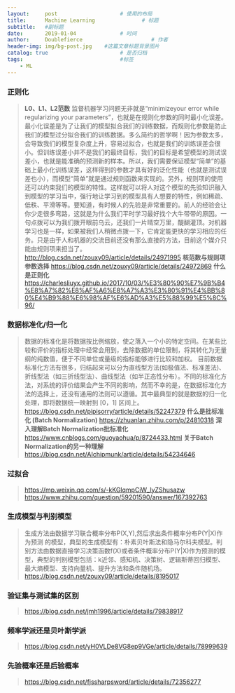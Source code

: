 ```yaml
---
layout:     post                    # 使用的布局
title:      Machine Learning               # 标题 
subtitle:   #副标题
date:       2019-01-04              # 时间
author:     Doublefierce                      # 作者
header-img: img/bg-post.jpg    #这篇文章标题背景图片
catalog: true                       # 是否归档
tags:                               #标签
    - ML
---
```


### 正则化

> **L0、L1、L2范数**
>  监督机器学习问题无非就是“minimizeyour error while regularizing your parameters”，也就是在规则化参数的同时最小化误差。最小化误差是为了让我们的模型拟合我们的训练数据，而规则化参数是防止我们的模型过分拟合我们的训练数据。多么简约的哲学啊！因为参数太多，会导致我们的模型复杂度上升，容易过拟合，也就是我们的训练误差会很小。但训练误差小并不是我们的最终目标，我们的目标是希望模型的测试误差小，也就是能准确的预测新的样本。所以，我们需要保证模型“简单”的基础上最小化训练误差，这样得到的参数才具有好的泛化性能（也就是测试误差也小），而模型“简单”就是通过规则函数来实现的。另外，规则项的使用还可以约束我们的模型的特性。这样就可以将人对这个模型的先验知识融入到模型的学习当中，强行地让学习到的模型具有人想要的特性，例如稀疏、低秩、平滑等等。要知道，有时候人的先验是非常重要的。前人的经验会让你少走很多弯路，这就是为什么我们平时学习最好找个大牛带带的原因。一句点拨可以为我们拨开眼前乌云，还我们一片晴空万里，醍醐灌顶。对机器学习也是一样，如果被我们人稍微点拨一下，它肯定能更快的学习相应的任务。只是由于人和机器的交流目前还没有那么直接的方法，目前这个媒介只能由规则项来担当了。
> http://blog.csdn.net/zouxy09/article/details/24971995
> **核范数与规则项参数选择**
> https://blog.csdn.net/zouxy09/article/details/24972869
> **什么是正则化**
> https://charlesliuyx.github.io/2017/10/03/%E3%80%90%E7%9B%B4%E8%A7%82%E8%AF%A6%E8%A7%A3%E3%80%91%E4%BB%80%E4%B9%88%E6%98%AF%E6%AD%A3%E5%88%99%E5%8C%96/

### 数据标准化/归一化
>数据的标准化是将数据按比例缩放，使之落入一个小的特定空间。在某些比较和评价的指标处理中经常会用到，去除数据的单位限制，将其转化为无量纲的纯数值，便于不同单位或量级的指标能够进行比较和加权。
>目前数据标准化方法有很多，归结起来可以分为直线型方法(如极值法、标准差法)、折线型法（如三折线型法）、曲线型法（如半正态性分布）。不同的标准化方法，对系统的评价结果会产生不同的影响，然而不幸的是，在数据标准化方法的选择上，还没有通用的法则可以遵循。其中最典型的就是数据的归一化处理，即将数据统一映射到 [0，1] 区间上。
>https://blog.csdn.net/pipisorry/article/details/52247379
>**什么是批标准化 (Batch Normalization)**
>https://zhuanlan.zhihu.com/p/24810318
>**深入理解Batch Normalization批标准化**
>https://www.cnblogs.com/guoyaohua/p/8724433.html
>**关于Batch Normalization的另一种理解**
>https://blog.csdn.net/AIchipmunk/article/details/54234646

### 过拟合
>https://mp.weixin.qq.com/s/-kKGlqmpCiW_lyZShusazw
>https://www.zhihu.com/question/59201590/answer/167392763


### 生成模型与判别模型
> 生成方法由数据学习联合概率分布P(X,Y),然后求出条件概率分布P(Y|X)作为预测 的模型，典型的生成模型有：朴素贝叶斯法和隐马尔科夫模型。判别方法由数据直接学习决策函数f(X)或者条件概率分布P(Y|X)作为预测的模型，典型的判别模型包括：k近邻、感知机、决策树、逻辑斯蒂回归模型、最大熵模型、支持向量机、提升方法和条件随机场。
> https://blog.csdn.net/zouxy09/article/details/8195017




### 验证集与测试集的区别
> https://blog.csdn.net/jmh1996/article/details/79838917

### 频率学派还是贝叶斯学派
>https://blog.csdn.net/yH0VLDe8VG8ep9VGe/article/details/78999639

### 先验概率还是后验概率
>https://blog.csdn.net/fjssharpsword/article/details/72356277